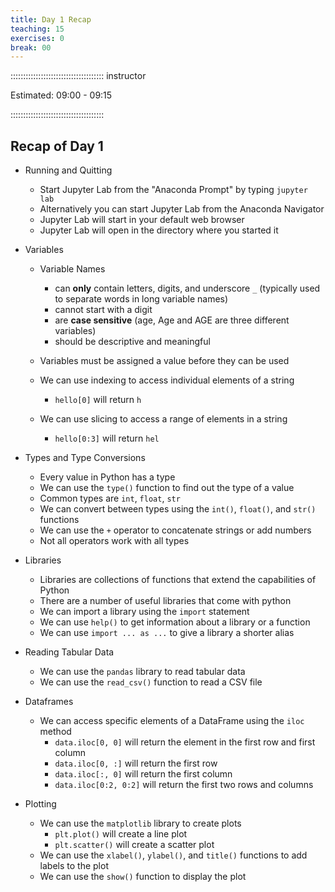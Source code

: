 ```yaml
---
title: Day 1 Recap
teaching: 15
exercises: 0
break: 00
---
```


::::::::::::::::::::::::::::::::::::: instructor

Estimated: 09:00 - 09:15

:::::::::::::::::::::::::::::::::::::

## Recap of Day 1

- Running and Quitting
  - Start Jupyter Lab from the "Anaconda Prompt" by typing `jupyter lab`
  - Alternatively you can start Jupyter Lab from the Anaconda Navigator
  - Jupyter Lab will start in your default web browser
  - Jupyter Lab will open in the directory where you started it

- Variables
  - Variable Names
    - can **only** contain letters, digits, and underscore `_` (typically used to separate words in long variable names)
    - cannot start with a digit
    - are **case sensitive** (age, Age and AGE are three different variables)
    - should be descriptive and meaningful

  - Variables must be assigned a value before they can be used
  - We can use indexing to access individual elements of a string
    - `hello[0]` will return `h`
  - We can use slicing to access a range of elements in a string
    - `hello[0:3]` will return `hel`

- Types and Type Conversions
  - Every value in Python has a type
  - We can use the `type()` function to find out the type of a value
  - Common types are `int`, `float`, `str`
  - We can convert between types using the `int()`, `float()`, and `str()` functions
  - We can use the `+` operator to concatenate strings or add numbers
  - Not all operators work with all types

- Libraries
  - Libraries are collections of functions that extend the capabilities of Python
  - There are a number of useful libraries that come with python
  - We can import a library using the `import` statement
  - We can use `help()` to get information about a library or a function
  - We can use `import ... as ...` to give a library a shorter alias

- Reading Tabular Data
  - We can use the `pandas` library to read tabular data
  - We can use the `read_csv()` function to read a CSV file

- Dataframes
  - We can access specific elements of a DataFrame using the `iloc` method
    - `data.iloc[0, 0]` will return the element in the first row and first column
    - `data.iloc[0, :]` will return the first row
    - `data.iloc[:, 0]` will return the first column
    - `data.iloc[0:2, 0:2]` will return the first two rows and columns

- Plotting
  - We can use the `matplotlib` library to create plots
    - `plt.plot()` will create a line plot
    - `plt.scatter()` will create a scatter plot
  - We can use the `xlabel()`, `ylabel()`, and `title()` functions to add labels to the plot
  - We can use the `show()` function to display the plot
